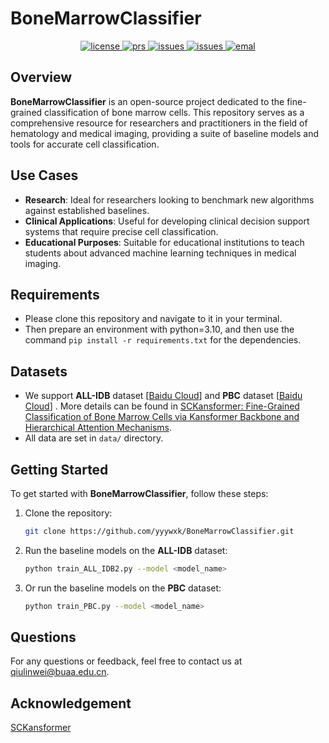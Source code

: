 # BoneMarrowClassifier

<p align="center">
    <!-- <a href="https://github.com/yyywxk/BoneMarrowClassifier/blob/main/LICENSE">
        <img alt="license" src="https://img.shields.io/badge/LICENSE-Apache%202.0-blue">
    </a> -->
    <a href="https://github.com/yyywxk/BoneMarrowClassifier/blob/main/LICENSE">
        <img alt="license" src="https://img.shields.io/github/license/yyywxk/BoneMarrowClassifier">
    </a>
    <a href="https://github.com/yyywxk/BoneMarrowClassifier/pulls">
        <img alt="prs" src="https://img.shields.io/github/issues-pr/yyywxk/BoneMarrowClassifier">
    </a>
    <a href="https://github.com/yyywxk/BoneMarrowClassifier/issues">
        <img alt="issues" src="https://img.shields.io/github/issues/yyywxk/BoneMarrowClassifier?color=pink">
    </a>
    <a href="https://github.com/yyywxk/BoneMarrowClassifier">
        <img alt="issues" src="https://img.shields.io/github/stars/yyywxk/BoneMarrowClassifier">
    </a>
    <a href="mailto: qiulinwei@buaa.edu.cn">
        <img alt="emal" src="https://img.shields.io/badge/contact_me-email-yellow">
    </a>
</p>

## Overview

**BoneMarrowClassifier**  is an open-source project dedicated to the fine-grained classification of bone marrow cells. This repository serves as a comprehensive resource for researchers and practitioners in the field of hematology and medical imaging, providing a suite of baseline models and tools for accurate cell classification.

## Use Cases

- **Research**: Ideal for researchers looking to benchmark new algorithms against established baselines.
- **Clinical Applications**: Useful for developing clinical decision support systems that require precise cell classification.
- **Educational Purposes**: Suitable for educational institutions to teach students about advanced machine learning techniques in medical imaging.

## Requirements

- Please clone this repository and navigate to it in your terminal.
- Then prepare an environment with python=3.10, and then use the command `pip install -r requirements.txt` for the dependencies.

## Datasets

- We support **ALL-IDB** dataset [[Baidu Cloud](https://pan.baidu.com/s/1Lpxudlx_8PMmXCCK2dnRJg?pwd=ynqt)] and **PBC** dataset [[Baidu Cloud](https://pan.baidu.com/s/1GZ0NmogWtfX2UocvvdJ1Nw?pwd=w5m3)] . More details can be found in [SCKansformer: Fine-Grained Classification of Bone Marrow Cells via Kansformer Backbone and Hierarchical Attention Mechanisms](https://ieeexplore.ieee.org/document/10713291).
- All data are set in `data/` directory.

## Getting Started

To get started with ​**BoneMarrowClassifier**​, follow these steps:

1. Clone the repository:
   
   ```bash
   git clone https://github.com/yyywxk/BoneMarrowClassifier.git
   ```
2. Run the baseline models on the **ALL-IDB** dataset:
   
   ```bash
   python train_ALL_IDB2.py --model <model_name>
   ```
3. Or run the baseline models on the **PBC** dataset:
   
   ```bash
   python train_PBC.py --model <model_name>
   ```

## Questions

For any questions or feedback, feel free to contact us at [qiulinwei@buaa.edu.cn](mailto:qiulinwei@buaa.edu.cn).

## Acknowledgement

[SCKansformer](https://github.com/JustlfC03/SCKansformer)

